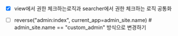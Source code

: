 






- [x] view에서 권한 체크하는로직과 searcher에서 권한 체크하는 로직 공통화
- [ ] reverse("admin:index", current_app=admin_site.name)  # admin_site.name == "custom_admin" 방식으로 변경하기



